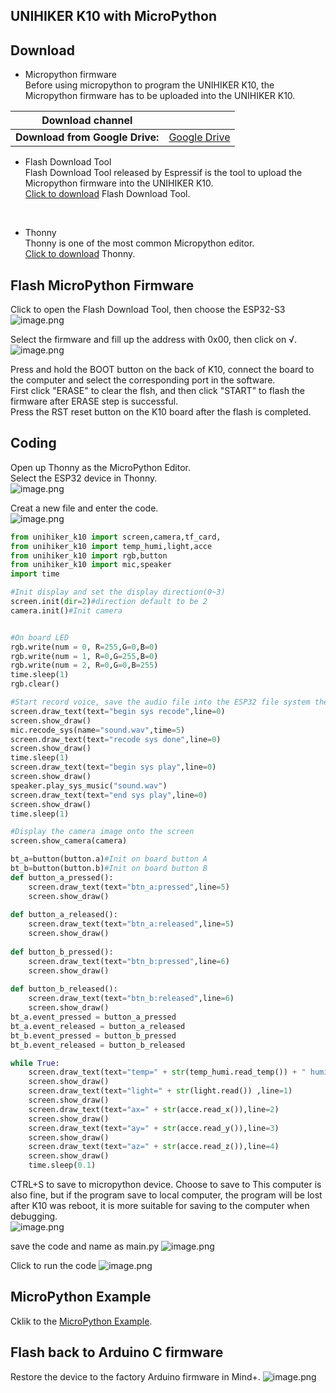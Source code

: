 ## **UNIHIKER K10 with MicroPython**

## **Download**
- Micropython firmware<br/>
Before using micropython to program the UNIHIKER K10, the Micropython firmware has to be uploaded into the UNIHIKER K10.

| **Download channel** |  |
| --- | --- |
| **Download from Google Drive:** | [Google Drive](https://drive.google.com/file/d/1gKTtFghDu0V-vSi19ahH7bor5WSaBbDE/view?usp=drive_link) |


- Flash Download Tool<br/>
Flash Download Tool released by Espressif is the tool to upload the Micropython firmware into the UNIHIKER K10.<br/>[Click to download](https://www.espressif.com.cn/en/support/download/other-tools) Flash Download Tool.
<br/>

- Thonny<br/>
Thonny is one of the most common Micropython editor.<br/>[Click to download](https://thonny.org/) Thonny.

## **Flash MicroPython Firmware**
Click to open the Flash Download Tool, then choose the ESP32-S3
![image.png](img/gettingstarted_mpy/flashdownload1.png)

Select the firmware and fill up the address with 0x00, then click on √.
![image.png](img/gettingstarted_mpy/flashdownload2.png)

Press and hold the BOOT button on the back of K10, connect the board to the computer and select the corresponding port in the software.<br/>
First click "ERASE" to clear the flsh, and then click "START" to flash the firmware after ERASE step is successful.<br/>
Press the RST reset button on the K10 board after the flash is completed.<br/>


## **Coding**
Open up Thonny as the MicroPython Editor.<br/>
Select the ESP32 device in Thonny.<br/>
![image.png](img/gettingstarted_mpy/Thonny1.png)

Creat a new file and enter the code.<br/>
![image.png](img/gettingstarted_mpy/Thonny2.png)

````python title="hello_unihiker"
from unihiker_k10 import screen,camera,tf_card,
from unihiker_k10 import temp_humi,light,acce
from unihiker_k10 import rgb,button
from unihiker_k10 import mic,speaker
import time

#Init display and set the display direction(0~3)
screen.init(dir=2)#direction default to be 2
camera.init()#Init camera


#On board LED
rgb.write(num = 0, R=255,G=0,B=0)
rgb.write(num = 1, R=0,G=255,B=0)
rgb.write(num = 2, R=0,G=0,B=255)
time.sleep(1)
rgb.clear()

#Start record voice, save the audio file into the ESP32 file system then play the audio
screen.draw_text(text="begin sys recode",line=0)
screen.show_draw()
mic.recode_sys(name="sound.wav",time=5)
screen.draw_text(text="recode sys done",line=0)
screen.show_draw()
time.sleep(1)
screen.draw_text(text="begin sys play",line=0)
screen.show_draw()
speaker.play_sys_music("sound.wav")
screen.draw_text(text="end sys play",line=0)
screen.show_draw()
time.sleep(1)

#Display the camera image onto the screen
screen.show_camera(camera)

bt_a=button(button.a)#Init on board button A
bt_b=button(button.b)#Init on board button B
def button_a_pressed():
    screen.draw_text(text="btn_a:pressed",line=5)
    screen.show_draw()
    
def button_a_released():
    screen.draw_text(text="btn_a:released",line=5)
    screen.show_draw()
    
def button_b_pressed():
    screen.draw_text(text="btn_b:pressed",line=6)
    screen.show_draw()
    
def button_b_released():
    screen.draw_text(text="btn_b:released",line=6)
    screen.show_draw()
bt_a.event_pressed = button_a_pressed
bt_a.event_released = button_a_released
bt_b.event_pressed = button_b_pressed
bt_b.event_released = button_b_released

while True:
    screen.draw_text(text="temp=" + str(temp_humi.read_temp()) + " humi=" + str(temp_humi.read_humi()),line=0)
    screen.show_draw()
    screen.draw_text(text="light=" + str(light.read()) ,line=1)
    screen.show_draw()
    screen.draw_text(text="ax=" + str(acce.read_x()),line=2)
    screen.show_draw()
    screen.draw_text(text="ay=" + str(acce.read_y()),line=3)
    screen.show_draw()
    screen.draw_text(text="az=" + str(acce.read_z()),line=4)
    screen.show_draw()
    time.sleep(0.1)
````

CTRL+S to save to micropython device. Choose to save to This computer is also fine, but if the program save to local computer, the program will be lost after K10 was reboot, it is more suitable for saving to the computer when debugging.<br/>
![image.png](img/gettingstarted_mpy/Thonny3.png)

save the code and name as main.py
![image.png](img/gettingstarted_mpy/Thonny4.png)

Click to run the code
![image.png](img/gettingstarted_mpy/Thonny5.png)

## **MicroPython Example**
Cklik to the [MicroPython Example](https://www.unihiker.com/wiki/K10/Examples/examples_mpy/).

## **Flash back to Arduino C firmware**
Restore the device to the factory Arduino firmware in Mind+.
![image.png](img/gettingstarted_mpy/Restore1.png)